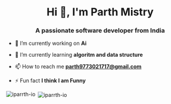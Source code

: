 <h1 align="center">Hi 👋, I'm Parth Mistry</h1>
<h3 align="center">A passionate software developer from India</h3>

- 🔭 I’m currently working on **Ai**

- 🌱 I’m currently learning **algoritm and data structure**

- 📫 How to reach me **parth9773021717@gmail.com**

- ⚡ Fun fact **I think I am Funny**

<p><img align="left" src="https://github-readme-stats.vercel.app/api/top-langs?username=iparrth-io&show_icons=true&locale=en&layout=compact" alt="iparrth-io" /></p>

<p>&nbsp;<img align="center" src="https://github-readme-stats.vercel.app/api?username=iparrth-io&show_icons=true&locale=en" alt="iparrth-io" /></p>
